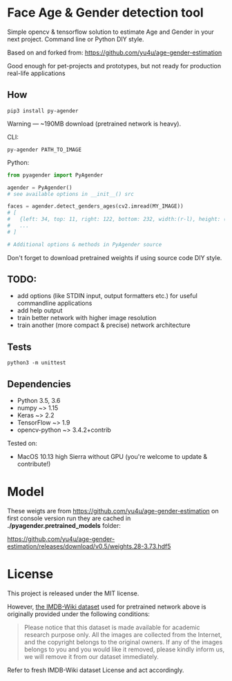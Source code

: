 # Face Age & Gender detection tool
Simple opencv & tensorflow solution to estimate Age and Gender in your 
next project. Command line or Python DIY style. 

Based on and forked from: https://github.com/yu4u/age-gender-estimation

Good enough for pet-projects and prototypes, but not ready for production 
real-life applications

## How

```commandline
pip3 install py-agender
```

Warning — ~190MB download (pretrained network is heavy).  


CLI: 

```commandline
py-agender PATH_TO_IMAGE
```

Python:

```python
from pyagender import PyAgender

agender = PyAgender() 
# see available options in __init__() src

faces = agender.detect_genders_ages(cv2.imread(MY_IMAGE))
# [
#   {left: 34, top: 11, right: 122, bottom: 232, width:(r-l), height: (b-t), gender: 0.67, age: 23.5},
#   ...
# ]

# Additional options & methods in PyAgender source
``` 

Don't forget to download pretrained weights if using source code DIY style.

## TODO: 
- add options (like STDIN input, output formatters etc.) for useful commandline 
applications 
- add help output
- train better network with higher image resolution
- train another (more compact & precise) network architecture

## Tests

```commandline
python3 -m unittest 
```

## Dependencies
- Python 3.5, 3.6
- numpy ~> 1.15
- Keras ~> 2.2
- TensorFlow ~> 1.9
- opencv-python ~> 3.4.2+contrib

Tested on:
- MacOS 10.13 high Sierra without GPU (you're welcome to update & contribute!)


# Model

These weigts are from https://github.com/yu4u/age-gender-estimation
on first console version run they are cached in **./pyagender.pretrained_models** folder:

https://github.com/yu4u/age-gender-estimation/releases/download/v0.5/weights.28-3.73.hdf5

# License

This project is released under the MIT license.

However, [the IMDB-Wiki dataset](https://data.vision.ee.ethz.ch/cvl/rrothe/imdb-wiki/) used for pretrained network above is originally provided under the following conditions:

> Please notice that this dataset is made available for academic research purpose only. All the images are collected from the Internet, and the copyright belongs to the original owners. If any of the images belongs to you and you would like it removed, please kindly inform us, we will remove it from our dataset immediately.

Refer to fresh IMDB-Wiki dataset License and act accordingly.
